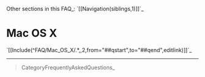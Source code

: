 Other sections in this FAQ\_: \`[[Navigation(siblings,1)]]\`\_

Mac OS X
========

\`[[Include(\^FAQ/Mac\_OS\_X/.\*,,2,from="\#\#qstart",to="\#\#qend",editlink)]]\`\_

* * * * *

> CategoryFrequentlyAskedQuestions\_
